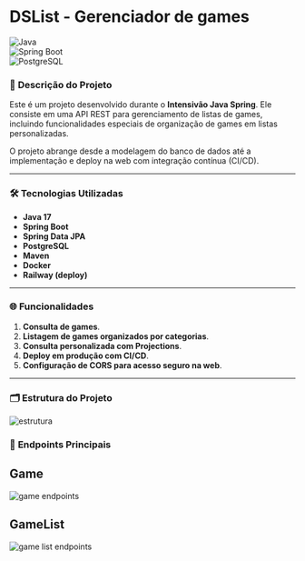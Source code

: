 # **DSList - Gerenciador de games**

![Java](https://img.shields.io/badge/Java-ED8B00?style=for-the-badge&logo=java&logoColor=white)  
![Spring Boot](https://img.shields.io/badge/Spring%20Boot-6DB33F?style=for-the-badge&logo=spring-boot&logoColor=white)  
![PostgreSQL](https://img.shields.io/badge/PostgreSQL-316192?style=for-the-badge&logo=postgresql&logoColor=white)

### 🚀 **Descrição do Projeto**
Este é um projeto desenvolvido durante o **Intensivão Java Spring**. Ele consiste em uma API REST para gerenciamento de listas de games, incluindo funcionalidades especiais de organização de games em listas personalizadas.

O projeto abrange desde a modelagem do banco de dados até a implementação e deploy na web com integração contínua (CI/CD).

---

### 🛠️ **Tecnologias Utilizadas**
- **Java 17**  
- **Spring Boot**  
- **Spring Data JPA**  
- **PostgreSQL**  
- **Maven**  
- **Docker**  
- **Railway (deploy)**  

---

### 🌐 **Funcionalidades**
1. **Consulta de games**.  
2. **Listagem de games organizados por categorias**.  
3. **Consulta personalizada com Projections**.  
4. **Deploy em produção com CI/CD**.  
5. **Configuração de CORS para acesso seguro na web**.

---

### 🗂️ **Estrutura do Projeto**

![estrutura](https://github.com/user-attachments/assets/8089a267-1863-481a-97b0-6dbf9f0dde8e)

### 📌 **Endpoints Principais**
## Game
![game endpoints](https://github.com/user-attachments/assets/9c4496bc-1808-4b87-87d1-d158faa1161b)

## GameList
![game list endpoints](https://github.com/user-attachments/assets/9604e792-22fe-4bf3-9776-f15e52bbc5f6)

